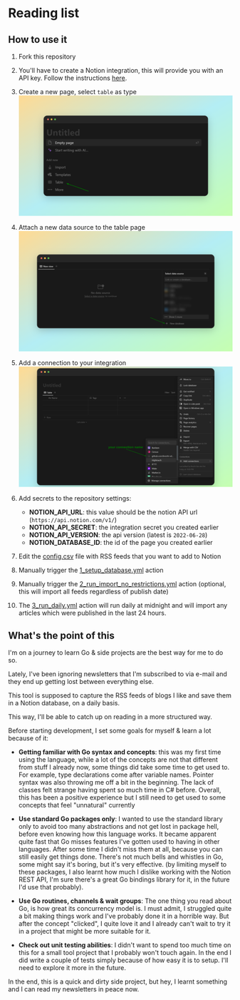 # Reading list

## How to use it

1. Fork this repository

2. You'll have to create a Notion integration, this will provide you with an API key. Follow the instructions [here](https://developers.notion.com/docs/create-a-notion-integration#create-your-integration-in-notion).

3. Create a new page, select `table` as type
![step1](./resources/1-create-page.png)

4. Attach a new data source to the table page
![step2](./resources/2-select-database.png)

5. Add a connection to your integration
![step3](./resources/3-select-integration.png)

6. Add secrets to the repository settings:
    - **NOTION_API_URL**: this value should be the notion API url (`https://api.notion.com/v1/`)
    - **NOTION_API_SECRET**: the integration secret you created earlier
    - **NOTION_API_VERSION**: the api version (latest is `2022-06-28`)
    - **NOTION_DATABASE_ID**: the id of the page you created earlier

7. Edit the [config.csv](./resources/config.csv) file with RSS feeds that you want to add to Notion

8. Manually trigger the [1_setup_database.yml](./.github/workflows/1_setup_database.yml) action

9. Manually trigger the [2_run_import_no_restrictions.yml](./.github/workflows/2_run_import_no_restrictions.yml) action (optional, this will import all feeds regardless of publish date)

10. The [3_run_daily.yml](./.github/workflows/3_run_daily.yml) action will run daily at midnight and will import any articles which were published in the last 24 hours. 

## What's the point of this

I'm on a journey to learn Go & side projects are the best way for me to do so. 

Lately, I've been ignoring newsletters that I'm subscribed to via e-mail and they end up getting lost between everything else.

This tool is supposed to capture the RSS feeds of blogs I like and save them in a Notion database, on a daily basis.

This way, I'll be able to catch up on reading in a more structured way.

Before starting development, I set some goals for myself & learn a lot because of it:

- **Getting familiar with Go syntax and concepts**: this was my first time using the language, while a lot of the concepts are not that different from stuff I already now, some things did take some time to get used to. For example, type declarations come after variable names. Pointer syntax was also throwing me off a bit in the beginning. The lack of classes felt strange having spent so much time in C# before. Overall, this has been a positive experience but I still need to get used to some concepts that feel "unnatural" currently

- **Use standard Go packages only**: I wanted to use the standard library only to avoid too many abstractions and not get lost in package hell, before even knowing how this language works. It became apparent quite fast that Go misses features I've gotten used to having in other languages. After some time I didn't miss them at all, because you can still easily get things done. There's not much bells and whistles in Go, some might say it's boring, but it's very effective. 
(by limiting myself to these packages, I also learnt how much I dislike working with the Notion REST API, I'm sure there's a great Go bindings library for it, in the future I'd use that probably).

- **Use Go routines, channels & wait groups**: The one thing you read about Go, is how great its concurrency model is. I must admit, I struggled quite a bit making things work and I've probably done it in a horrible way. But after the concept "clicked", I quite love it and I already can't wait to try it in a project that might be more suitable for it.

- **Check out unit testing abilities**: I didn't want to spend too much time on this for a small tool project that I probably won't touch again. In the end I did write a couple of tests simply because of how easy it is to setup. I'll need to explore it more in the future.

In the end, this is a quick and dirty side project, but hey, I learnt something and I can read my newsletters in peace now.